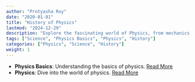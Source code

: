 ```yaml
---
author: "Protyasha Roy"
date: "2020-01-01"
title: "History of Physics"
lastmod: "2024-12-29"
description: "Explore the fascinating world of Physics, from mechanics to quantum theories."
tags: ["Science", "Physics Basics", "Physics", "History"]
categories: ["Physics", "Science", "History"]
weight: 1
---
```


- **Physics Basics**: Understanding the basics of physics. [Read More](/physics/physics-basics/)
- **Physics**: Dive into the world of physics. [Read More](/physics/physics/)